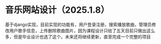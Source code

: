 # 音乐网站设计（2025.1.8）

基于django实现，目前实现的功能有，用户登录注册，搜索播放歌曲，管理员修改用户歌手信息，上传删除歌曲图片，因为课程设计只给了五天目前只做出这么多，但是毕业设计也选了这个。未来还将继续更新，直至完成一个完整的项目

